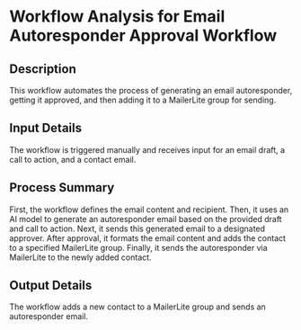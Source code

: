 # Workflow Analysis for Email Autoresponder Approval Workflow

## Description
This workflow automates the process of generating an email autoresponder, getting it approved, and then adding it to a MailerLite group for sending.

## Input Details
The workflow is triggered manually and receives input for an email draft, a call to action, and a contact email.

## Process Summary
First, the workflow defines the email content and recipient. Then, it uses an AI model to generate an autoresponder email based on the provided draft and call to action. Next, it sends this generated email to a designated approver. After approval, it formats the email content and adds the contact to a specified MailerLite group. Finally, it sends the autoresponder via MailerLite to the newly added contact.

## Output Details
The workflow adds a new contact to a MailerLite group and sends an autoresponder email.
